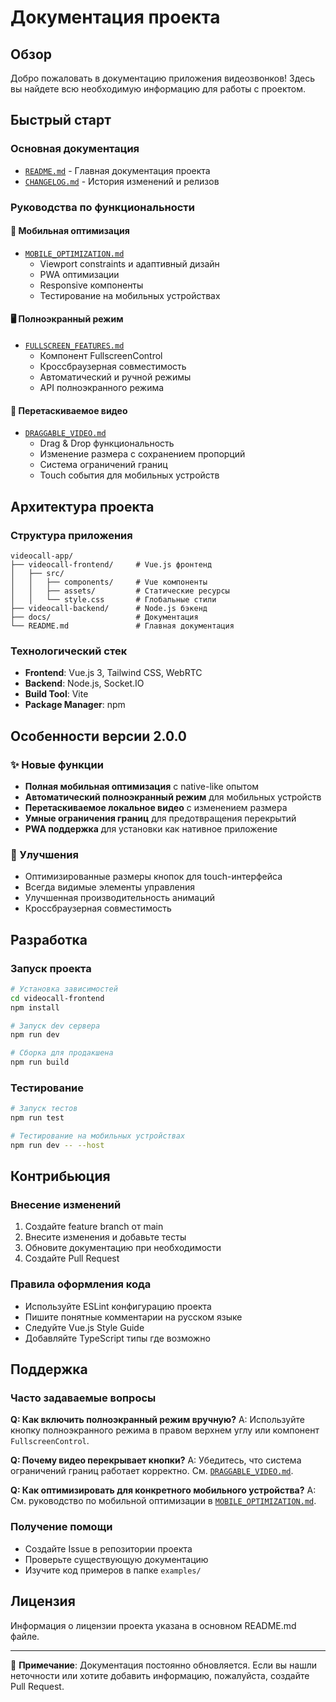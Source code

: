 # Документация проекта

## Обзор
Добро пожаловать в документацию приложения видеозвонков! Здесь вы найдете всю необходимую информацию для работы с проектом.

## Быстрый старт

### Основная документация
- [`README.md`](../README.md) - Главная документация проекта
- [`CHANGELOG.md`](../CHANGELOG.md) - История изменений и релизов

### Руководства по функциональности

#### 🚀 Мобильная оптимизация
- [`MOBILE_OPTIMIZATION.md`](./MOBILE_OPTIMIZATION.md)
  - Viewport constraints и адаптивный дизайн
  - PWA оптимизации
  - Responsive компоненты
  - Тестирование на мобильных устройствах

#### 🖥️ Полноэкранный режим
- [`FULLSCREEN_FEATURES.md`](./FULLSCREEN_FEATURES.md)
  - Компонент FullscreenControl
  - Кроссбраузерная совместимость
  - Автоматический и ручной режимы
  - API полноэкранного режима

#### 🎥 Перетаскиваемое видео
- [`DRAGGABLE_VIDEO.md`](./DRAGGABLE_VIDEO.md)
  - Drag & Drop функциональность
  - Изменение размера с сохранением пропорций
  - Система ограничений границ
  - Touch события для мобильных устройств

## Архитектура проекта

### Структура приложения
```
videocall-app/
├── videocall-frontend/     # Vue.js фронтенд
│   ├── src/
│   │   ├── components/     # Vue компоненты
│   │   ├── assets/         # Статические ресурсы
│   │   └── style.css       # Глобальные стили
├── videocall-backend/      # Node.js бэкенд
├── docs/                   # Документация
└── README.md               # Главная документация
```

### Технологический стек
- **Frontend**: Vue.js 3, Tailwind CSS, WebRTC
- **Backend**: Node.js, Socket.IO
- **Build Tool**: Vite
- **Package Manager**: npm

## Особенности версии 2.0.0

### ✨ Новые функции
- **Полная мобильная оптимизация** с native-like опытом
- **Автоматический полноэкранный режим** для мобильных устройств  
- **Перетаскиваемое локальное видео** с изменением размера
- **Умные ограничения границ** для предотвращения перекрытий
- **PWA поддержка** для установки как нативное приложение

### 🔧 Улучшения
- Оптимизированные размеры кнопок для touch-интерфейса
- Всегда видимые элементы управления
- Улучшенная производительность анимаций
- Кроссбраузерная совместимость

## Разработка

### Запуск проекта
```bash
# Установка зависимостей
cd videocall-frontend
npm install

# Запуск dev сервера
npm run dev

# Сборка для продакшена
npm run build
```

### Тестирование
```bash
# Запуск тестов
npm run test

# Тестирование на мобильных устройствах
npm run dev -- --host
```

## Контрибьюция

### Внесение изменений
1. Создайте feature branch от main
2. Внесите изменения и добавьте тесты
3. Обновите документацию при необходимости
4. Создайте Pull Request

### Правила оформления кода
- Используйте ESLint конфигурацию проекта
- Пишите понятные комментарии на русском языке
- Следуйте Vue.js Style Guide
- Добавляйте TypeScript типы где возможно

## Поддержка

### Часто задаваемые вопросы

**Q: Как включить полноэкранный режим вручную?**
A: Используйте кнопку полноэкранного режима в правом верхнем углу или компонент `FullscreenControl`.

**Q: Почему видео перекрывает кнопки?**
A: Убедитесь, что система ограничений границ работает корректно. См. [`DRAGGABLE_VIDEO.md`](./DRAGGABLE_VIDEO.md).

**Q: Как оптимизировать для конкретного мобильного устройства?**
A: См. руководство по мобильной оптимизации в [`MOBILE_OPTIMIZATION.md`](./MOBILE_OPTIMIZATION.md).

### Получение помощи
- Создайте Issue в репозитории проекта
- Проверьте существующую документацию
- Изучите код примеров в папке `examples/`

## Лицензия
Информация о лицензии проекта указана в основном README.md файле.

---

📝 **Примечание**: Документация постоянно обновляется. Если вы нашли неточности или хотите добавить информацию, пожалуйста, создайте Pull Request.